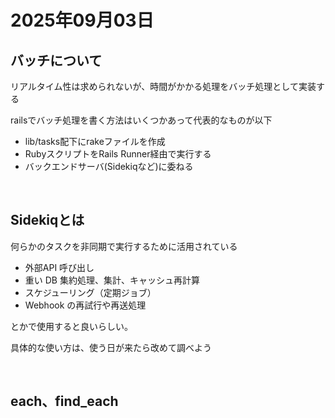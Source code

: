 # 2025年09月03日

## バッチについて
リアルタイム性は求められないが、時間がかかる処理をバッチ処理として実装する

railsでバッチ処理を書く方法はいくつかあって代表的なものが以下
- lib/tasks配下にrakeファイルを作成
- RubyスクリプトをRails Runner経由で実行する
- バックエンドサーバ(Sidekiqなど)に委ねる

<br>

## Sidekiqとは

何らかのタスクを非同期で実行するために活用されている

- 外部API 呼び出し
- 重い DB 集約処理、集計、キャッシュ再計算
- スケジューリング（定期ジョブ）
- Webhook の再試行や再送処理

とかで使用すると良いらしい。

具体的な使い方は、使う日が来たら改めて調べよう

<br>

## each、find_each
